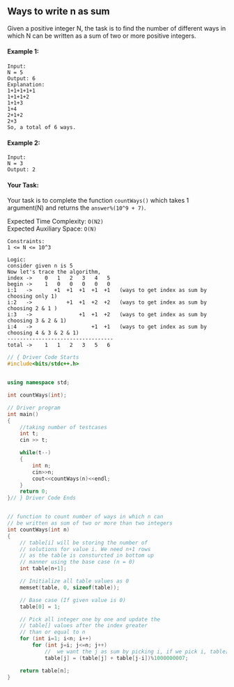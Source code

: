 ## Ways to write n as sum

Given a positive integer N, the task is to find the number of different ways in which N can be written as a sum of two or more positive integers.

#### Example 1:

```
Input:
N = 5
Output: 6
Explanation:
1+1+1+1+1
1+1+1+2
1+1+3
1+4
2+1+2
2+3
So, a total of 6 ways.
```

#### Example 2:

```
Input:
N = 3
Output: 2
```

#### Your Task:

Your task is to complete the function `countWays()` which takes 1 argument(N) and returns the `answer%(10^9 + 7)`.

Expected Time Complexity: `O(N2)`  
Expected Auxiliary Space: `O(N)`

```
Constraints:
1 <= N <= 10^3
```

```
Logic:
consider given n is 5
Now let's trace the algorithm,
index ->    0   1   2   3   4   5
begin ->    1   0   0   0   0   0
i:1   ->       +1  +1  +1  +1  +1   (ways to get index as sum by choosing only 1)
i:2   ->           +1  +1  +2  +2   (ways to get index as sum by choosing 2 & 1 )
i:3   ->               +1  +1  +2   (ways to get index as sum by choosing 3 & 2 & 1)
i:4   ->                   +1  +1   (ways to get index as sum by choosing 4 & 3 & 2 & 1)
----------------------------------
total ->    1   1   2   3   5   6

```

```c++
// { Driver Code Starts
#include<bits/stdc++.h>


using namespace std;

int countWays(int);

// Driver program
int main()
{
    //taking number of testcases
    int t;
    cin >> t;

    while(t--)
    {
        int n;
        cin>>n;
        cout<<countWays(n)<<endl;
    }
    return 0;
}// } Driver Code Ends


// function to count number of ways in which n can
// be written as sum of two or more than two integers
int countWays(int n)
{
    // table[i] will be storing the number of
    // solutions for value i. We need n+1 rows
    // as the table is consturcted in bottom up
    // manner using the base case (n = 0)
    int table[n+1];

    // Initialize all table values as 0
    memset(table, 0, sizeof(table));

    // Base case (If given value is 0)
    table[0] = 1;

    // Pick all integer one by one and update the
    // table[] values after the index greater
    // than or equal to n
    for (int i=1; i<n; i++)
        for (int j=i; j<=n; j++)
            //  we want the j as sum by picking i, if we pick i, table[j-i] is precomputed
            table[j] = (table[j] + table[j-i])%1000000007;

    return table[n];
}
```
